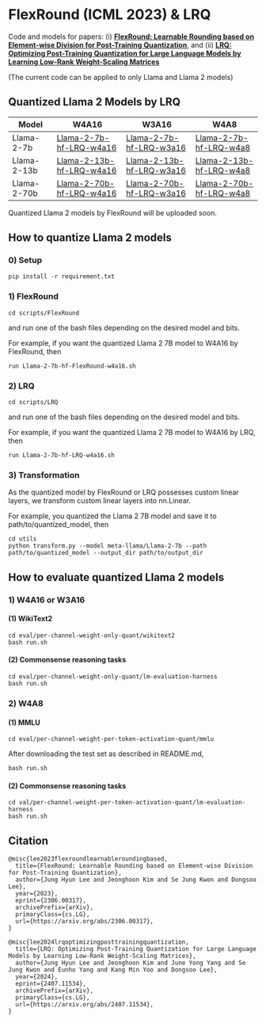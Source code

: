 # FlexRound (ICML 2023) & LRQ 

Code and models for papers: (i) [**FlexRound: Learnable Rounding based on Element-wise Division for Post-Training Quantization**](https://arxiv.org/pdf/2306.00317), and (ii) [**LRQ: Optimizing Post-Training Quantization for Large Language Models by Learning Low-Rank Weight-Scaling Matrices**](https://arxiv.org/pdf/2407.11534)

(The current code can be applied to only Llama and Llama 2 models)

## Quantized Llama 2 Models by LRQ

| Model | W4A16 | W3A16 | W4A8 |
| ----- | ---- | ---- | ---- |
| Llama-2-7b | [Llama-2-7b-hf-LRQ-w4a16](https://huggingface.co/onliwad101/Llama-2-7b-hf-LRQ-w4a16) | [Llama-2-7b-hf-LRQ-w3a16](https://huggingface.co/onliwad101/Llama-2-7b-hf-LRQ-w3a16) | [Llama-2-7b-hf-LRQ-w4a8](https://huggingface.co/onliwad101/Llama-2-7b-hf-LRQ-w4a8) |
| Llama-2-13b | [Llama-2-13b-hf-LRQ-w4a16](https://huggingface.co/onliwad101/Llama-2-13b-hf-LRQ-w4a16) | [Llama-2-13b-hf-LRQ-w3a16](https://huggingface.co/onliwad101/Llama-2-13b-hf-LRQ-w3a16) | [Llama-2-13b-hf-LRQ-w4a8](https://huggingface.co/onliwad101/Llama-2-13b-hf-LRQ-w4a8) |
| Llama-2-70b | [Llama-2-70b-hf-LRQ-w4a16](https://huggingface.co/onliwad101/Llama-2-70b-hf-LRQ-w4a16) | [Llama-2-70b-hf-LRQ-w3a16](https://huggingface.co/onliwad101/Llama-2-70b-hf-LRQ-w3a16) | [Llama-2-70b-hf-LRQ-w4a8](https://huggingface.co/onliwad101/Llama-2-70b-hf-LRQ-w4a8) |

Quantized Llama 2 models by FlexRound will be uploaded soon.


## How to quantize Llama 2 models

### 0) Setup

```
pip install -r requirement.txt
```

### 1) FlexRound
```
cd scripts/FlexRound
```
and run one of the bash files depending on the desired model and bits.

For example, if you want the quantized Llama 2 7B model to W4A16 by FlexRound, then
```
run Llama-2-7b-hf-FlexRound-w4a16.sh
```

### 2) LRQ
```
cd scripts/LRQ
```
and run one of the bash files depending on the desired model and bits.

For example, if you want the quantized Llama 2 7B model to W4A16 by LRQ, then
```
run Llama-2-7b-hf-LRQ-w4a16.sh
```

### 3) Transformation

As the quantized model by FlexRound or LRQ possesses custom linear layers, we transform custom linear layers into nn.Linear.

For example, you quantized the Llama 2 7B model and save it to path/to/quantized_model, then
```
cd utils
python transform.py --model meta-llama/Llama-2-7b --path path/to/quantized_model --output_dir path/to/output_dir
```


## How to evaluate quantized Llama 2 models

### 1) W4A16 or W3A16

#### (1) WikiText2

```
cd eval/per-channel-weight-only-quant/wikitext2
bash run.sh
```

#### (2) Commonsense reasoning tasks

```
cd eval/per-channel-weight-only-quant/lm-evaluation-harness
bash run.sh
```

### 2) W4A8

#### (1) MMLU

```
cd eval/per-channel-weight-per-token-activation-quant/mmlu
```
After downloading the test set as described in README.md,
```
bash run.sh
```

#### (2) Commonsense reasoning tasks

```
cd val/per-channel-weight-per-token-activation-quant/lm-evaluation-harness
bash run.sh
```


## Citation

    @misc{lee2023flexroundlearnableroundingbased,
      title={FlexRound: Learnable Rounding based on Element-wise Division for Post-Training Quantization}, 
      author={Jung Hyun Lee and Jeonghoon Kim and Se Jung Kwon and Dongsoo Lee},
      year={2023},
      eprint={2306.00317},
      archivePrefix={arXiv},
      primaryClass={cs.LG},
      url={https://arxiv.org/abs/2306.00317}, 
    }

    @misc{lee2024lrqoptimizingposttrainingquantization,
      title={LRQ: Optimizing Post-Training Quantization for Large Language Models by Learning Low-Rank Weight-Scaling Matrices}, 
      author={Jung Hyun Lee and Jeonghoon Kim and June Yong Yang and Se Jung Kwon and Eunho Yang and Kang Min Yoo and Dongsoo Lee},
      year={2024},
      eprint={2407.11534},
      archivePrefix={arXiv},
      primaryClass={cs.LG},
      url={https://arxiv.org/abs/2407.11534}, 
    }

